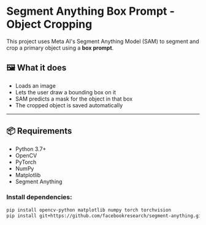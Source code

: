 # Segment Anything Box Prompt - Object Cropping

This project uses Meta AI's Segment Anything Model (SAM) to segment and crop a primary object using a **box prompt**.

## 🖼️ What it does

- Loads an image
- Lets the user draw a bounding box on it
- SAM predicts a mask for the object in that box
- The cropped object is saved automatically

---

## 📦 Requirements

- Python 3.7+
- OpenCV
- PyTorch
- NumPy
- Matplotlib
- Segment Anything

### Install dependencies:
```bash
pip install opencv-python matplotlib numpy torch torchvision
pip install git+https://github.com/facebookresearch/segment-anything.git

